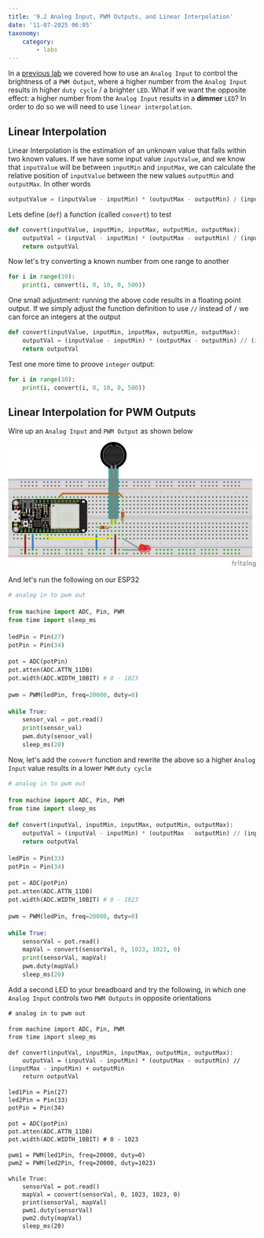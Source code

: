 ```yaml
---
title: '9.2 Analog Input, PWM Outputs, and Linear Interpolation'
date: '11-07-2025 06:05'
taxonomy:
    category:
        - labs
---
```


In a [previous lab](https://hsci214.caseyanderson.com/home/week-11/analog-input-and-pwm-output-s) we covered how to use an `Analog Input` to control the brightness of a `PWM Output`, where a higher number from the `Analog Input` results in higher `duty cycle` / a brighter `LED`. What if we want the opposite effect: a higher number from the `Analog Input` results in a **dimmer** `LED`? In order to do so we will need to use `linear interpolation`.

## Linear Interpolation

Linear Interpolation is the estimation of an unknown value that falls within two known values. If we have some input value `inputValue`, and we know that `inputValue` will be between `inputMin` and `inputMax`, we can calculate the relative position of `inputValue` between the new values `outputMin` and `outputMax`. In other words

```python
outputValue = (inputValue - inputMin) * (outputMax - outputMin) / (inputMax - inputMin) + outputMin

```

Lets define (`def`) a function (called `convert`) to test

```python
def convert(inputValue, inputMin, inputMax, outputMin, outputMax):
    outputVal = (inputVal - inputMin) * (outputMax - outputMin) / (inputMax - inputMin) + outputMin
    return outputVal

```

Now let's try converting a known number from one range to another

```python
for i in range(10):
    print(i, convert(i, 0, 10, 0, 500))

```

One small adjustment: running the above code results in a floating point output. If we simply adjust the function definition to use `//` instead of `/` we can force an integers at the output

```python
def convert(inputValue, inputMin, inputMax, outputMin, outputMax):
    outputVal = (inputValue - inputMin) * (outputMax - outputMin) // (inputMax - inputMin) + outputMin
    return outputVal

```

Test one more time to proove `integer` output:

```python
for i in range(10):
    print(i, convert(i, 0, 10, 0, 500))

```

## Linear Interpolation for PWM Outputs

Wire up an `Analog Input` and `PWM Output` as shown below

![force_analogIn_PWMOut](force_analogIn_PWMOut.png "force_analogIn_PWMOut")

And let's run the following on our ESP32

```python
# analog in to pwm out

from machine import ADC, Pin, PWM
from time import sleep_ms

ledPin = Pin(27)
potPin = Pin(34)

pot = ADC(potPin)
pot.atten(ADC.ATTN_11DB)
pot.width(ADC.WIDTH_10BIT) # 0 - 1023

pwm = PWM(ledPin, freq=20000, duty=0)

while True:
    sensor_val = pot.read()
    print(sensor_val)
    pwm.duty(sensor_val)
    sleep_ms(20)

```

Now, let's add the `convert` function and rewrite the above so a higher `Analog Input` value results in a lower `PWM` `duty cycle`

```python
# analog in to pwm out

from machine import ADC, Pin, PWM
from time import sleep_ms

def convert(inputVal, inputMin, inputMax, outputMin, outputMax):
    outputVal = (inputVal - inputMin) * (outputMax - outputMin) // (inputMax - inputMin) + outputMin
    return outputVal

ledPin = Pin(33)
potPin = Pin(34)

pot = ADC(potPin)
pot.atten(ADC.ATTN_11DB)
pot.width(ADC.WIDTH_10BIT) # 0 - 1023

pwm = PWM(ledPin, freq=20000, duty=0)

while True:
    sensorVal = pot.read()
    mapVal = convert(sensorVal, 0, 1023, 1023, 0)
    print(sensorVal, mapVal)
    pwm.duty(mapVal)
    sleep_ms(20)


```

Add a second LED to your breadboard and try the following, in which one `Analog Input` controls two `PWM Outputs` in opposite orientations

```
# analog in to pwm out

from machine import ADC, Pin, PWM
from time import sleep_ms

def convert(inputVal, inputMin, inputMax, outputMin, outputMax):
    outputVal = (inputVal - inputMin) * (outputMax - outputMin) // (inputMax - inputMin) + outputMin
    return outputVal

led1Pin = Pin(27)
led2Pin = Pin(33)
potPin = Pin(34)

pot = ADC(potPin)
pot.atten(ADC.ATTN_11DB)
pot.width(ADC.WIDTH_10BIT) # 0 - 1023

pwm1 = PWM(led1Pin, freq=20000, duty=0)
pwm2 = PWM(led2Pin, freq=20000, duty=1023)

while True:
    sensorVal = pot.read()
    mapVal = convert(sensorVal, 0, 1023, 1023, 0)
    print(sensorVal, mapVal)
    pwm1.duty(sensorVal)
    pwm2.duty(mapVal)
    sleep_ms(20)


```
